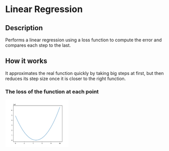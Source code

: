 # Linear Regression
## Description
Performs a linear regression using a loss function to compute the error and compares each step to the last. 
## How it works
It approximates the real function quickly by taking big steps at first, but then reduces its step size once it is closer to the right function.
### The loss of the function at each point
<img src=Figure_1.png width=200/>